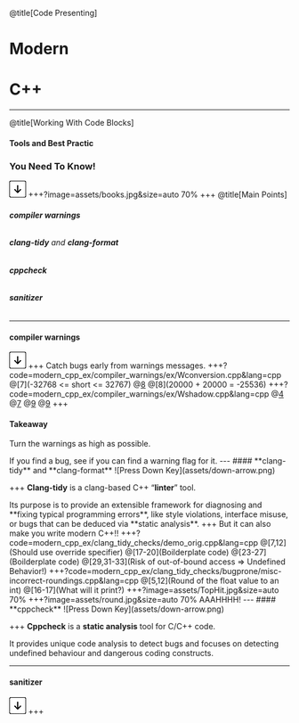 @title[Code Presenting]
# Modern 
# C++

---
@title[Working With Code Blocks]

#### Tools and Best Practic 

### You Need To Know!

![Press Down Key](assets/down-arrow.png)
+++?image=assets/books.jpg&size=auto 70%
+++
@title[Main Points]

###### <p> **compiler warnings**
###### <p> **clang-tidy** and **clang-format**
###### <p> **cppcheck**
###### <p> **sanitizer**

---
#### **compiler warnings** 
![Press Down Key](assets/down-arrow.png)
+++
Catch bugs early from warnings messages.
+++?code=modern_cpp_ex/compiler_warnings/ex/Wconversion.cpp&lang=cpp
@[7](-32768 <= short <= 32767)
@[8](?)
@[8](20000 + 20000 = -25536)
+++?code=modern_cpp_ex/compiler_warnings/ex/Wshadow.cpp&lang=cpp
@[4](1)
@[7](2)
@[9](?)
@[9](1)
+++
#### **Takeaway**
<p> Turn the warnings as high as possible.
<p> If you find a bug, see if you can find a warning flag for it.
---
#### **clang-tidy** and **clang-format**
![Press Down Key](assets/down-arrow.png)

+++
**Clang-tidy** is a clang-based C++ “**linter**” tool.
<p> Its purpose is to provide an extensible framework for diagnosing and **fixing typical programming errors**, like style violations, interface misuse, or bugs that can be deduced via **static analysis**.
+++
But it can also make you write modern C++!!
+++?code=modern_cpp_ex/clang_tidy_checks/demo_orig.cpp&lang=cpp
@[7,12](Should use override specifier)
@[17-20](Boilderplate code)
@[23-27](Boilderplate code)
@[29,31-33](Risk of out-of-bound access => Undefined Behavior!)
+++?code=modern_cpp_ex/clang_tidy_checks/bugprone/misc-incorrect-roundings.cpp&lang=cpp
@[5,12](Round of the float value to an int)
@[16-17](What will it print?)
+++?image=assets/TopHit.jpg&size=auto 70%
+++?image=assets/round.jpg&size=auto 70%
AAAHHHH!
---
#### **cppcheck**
![Press Down Key](assets/down-arrow.png)

+++
**Cppcheck** is a **static analysis** tool for C/C++ code.
<p> It provides unique code analysis to detect bugs and focuses on detecting undefined behaviour and dangerous coding constructs.

---
#### **sanitizer**
![Press Down Key](assets/down-arrow.png)
+++
